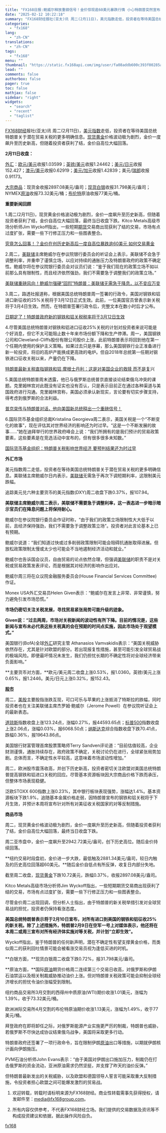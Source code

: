 ```yaml
---
title: "FX168日报:鲍威尔释放重磅信号！金价惊现逾60美元暴跌行情 小心特朗普突然宣布关税大消息"
date: "2025-02-12 10:22:18"
summary: "FX168财经报社(亚太)讯 周二(2月11日)，美元指数走低，投资者在等待美国总统特朗普关于潜..."
categories:
  - "fx168"
lang:
  - "zh-CN"
translations:
  - "zh-CN"
tags:
  - "fx168"
menu: ""
thumbnail: "https://static.fx168api.com/img/user/fa08addb600c393f00285af5bd49d864/0702/FX168%E6%97%A5%E6%8A%A5%E8%8A%B1%E7%93%A320250126.jpg"
lead: ""
comments: false
authorbox: false
pager: true
toc: false
mathjax: false
sidebar: "right"
widgets:
  - "search"
  - "recent"
  - "taglist"
---
```


[FX168财经](https://www.fx168news.com/)报社(亚太)讯 周二(2月11日)，[美元指数](https://www.fx168news.com/quote/DINIW)走低，投资者在等待美国总统特朗普关于潜在贸易关税的更多明确信息。[现货黄金](https://www.fx168news.com/quote/FEAUUS)价格波动极为剧烈，金价一度飙升至历史新高，但随着投资者获利了结，金价自高位大幅回落。

**2月11日收盘：**

[外汇](https://www.fx168news.com/info/001004)：[欧元/美元](https://www.fx168news.com/quote/FESEUR)收报1.03599；[英镑/美元](https://www.fx168news.com/quote/FESGBP)收报1.24462；[美元/日元](https://www.fx168news.com/quote/FESJPY)收报152.427；[澳元/美元](https://www.fx168news.com/quote/FESAUD)收报0.62919；[美元/加元](https://www.fx168news.com/quote/FESCAD)收报1.42839；美元/[瑞郎](https://www.fx168news.com/quote/FESCHF)收报0.91173。

[大宗商品](https://www.fx168news.com/info/001006)：现货金收报2897.08美元/盎司；[现货白银](https://www.fx168news.com/quote/FEAGUS)收报31.798美元/盎司；NYMEX[原油](https://www.fx168news.com/info/001006/001006001)收报73.32美元/桶；[布伦特](https://www.fx168news.com/quote/MTUKOB)原油收报77美元/桶。

**重要新闻回顾**

1.周二(2月11日)，现货黄金价格波动极为剧烈，金价一度飙升至历史新高，但随着投资者获利了结，金价自高位大幅回落，最终当日收盘下跌。Kitco Metals高级市场分析师Jim Wyckoff指出，一些短期[期货](http://www.99qh.com/)交易商出现获利了结的交易，市场有点过度扩张，需要一些下行修正压力和一些图表整合。

[究竟怎么回事！？金价在创历史新高后一度自高位暴跌逾60美元 如何交易黄金](https://www.fx168news.com/article/834027)

2.周二，[美联储](https://www.fx168news.com/info/001007/001007002)主席鲍威尔在参议院银行委员会的听证会上表示，美联储不会急于调整利率，并重申了谨慎立场，以应对持续的通胀压力及特朗普政府的政策不确定性。鲍威尔将在参议院银行委员会对议员们说：“鉴于我们现在的政策立场不如以前那么具有限制性，而且经济依然强劲，我们不需要急于调整我们的政策立场。”

[美联储重磅风向！鲍威尔强硬“回怼”特朗普：美联储无需急于降息，以不变应万变](https://www.fx168news.com/article/833888)

3.周二，路透社报道称，根据美国总统特朗普周一签署的行政令，美国对钢铁和铝进口新征收的25%关税将于3月12日正式生效。此前，一位美国官员曾表示新关税将于3月4日生效。然而，在特朗普签署行政令后，完整文本在数小时后才公布。

[日期定了！特朗普政府新的钢铁和铝关税税率将于3月12日生效](https://www.fx168news.com/article/833874)

4.尽管美国总统特朗普对钢铁和铝进口征收25%关税的计划对投资者来说可能是个好消息，但它不太可能阻止数十年来市场份额下降和生产停滞。周一，美国钢铁公司和Cleveland-Cliffs股份有限公司股价上涨，此前特朗普表示将回到他在第一个任期内使用的保护主义策略。如果过去只是序幕，那么美国钢铁行业正准备进行新一轮投资，将旧的高炉产能换成更高效的电炉。但自2018年总统第一任期对钢铁进口征收关税以来，产量仍在下降。

[特朗普最新关税直指钢铁和铝 摩根士丹利：这是对美国企业的救赎 而不是复](https://www.fx168news.com/article/833885)兴

5.美国总统特朗普周末透露，他已与俄罗斯总统普京直接谈论结束俄乌冲突的课题。克里姆林宫对此既没有证实也没有否认，只是表示目前正在通过各种渠道与美国政府进行沟通。克里姆林宫称，美国必须承认新现实，言论要有切实步骤支持，得考虑到俄罗斯的合法利益。

[普京突传与特朗普对话，他向美国新总统释出一个重磅信号！](https://www.fx168news.com/article/834032)

6.国际货币基金组织总裁Kristalina Georgieva周二表示，美国关税是一个“不断变化的故事”，现在评估其对世界经济的影响还为时过早。“这是一个不断发展的故事......”她在迪拜举行的世界政府峰会上说：“我们所拥有的是我们预计的贸易政策要素，这些要素是在竞选活动中宣布的，但有很多很多未知数。”

[国际货币基金组织：特朗普关税影响世界经济 要预判结果还为时过早](https://www.fx168news.com/article/833883)

**外汇市场**

美元指数周二走低，投资者在等待美国总统特朗普关于潜在贸易关税的更多明确信息。美联储主席鲍威尔日内表示，[美联储](https://www.fx168news.com/info/001007/001007002)无需急于再次下调短期利率，这限制美元跌幅。

追踪美元兑六种主要货币的美元指数(DXY)周二收盘下跌0.37%，报107.94。

**美联储主席鲍威尔周二表示，美联储不需要急于调整利率，这一表态进一步暗示暗示官员们在降息问题上将保持耐心。**

鲍威尔在参议院银行委员会作证时称，“由于我们的政策立场限制性大大低于以前，且经济保持强劲，我们不需要急于调整政策立场”。投资者对此言论基本上已有预期。

鲍威尔说道：“我们知道过快或过多削弱政策限制可能会阻碍抗通胀取得进展。但放松政策限制太慢或太少也可能会不当地遏制经济活动和就业。”

鲍威尔也告诉国会议员，自由贸易的论点依然合理，但强调[美联储](https://www.fx168news.com/info/001007/001007002)的职责不是对关税或贸易政策发表评论，而是根据其对经济的影响作出应对。

鲍威尔周三将在众议院金融服务委员会(House Financial Services Committee)作证。

Monex USA外汇交易员Helen Given表示：“鲍威尔在发言上非常、非常谨慎，努力避免引发市场恐慌。”

**市场仍密切关注关税发展，寻找贸易紧张局势可能升级的迹象。**

**Given说：“过去两周，市场对关税新闻的波动性有所下降。目前的情况是，这些新闻与宣布未必代表这些关税真的会在预期的时间点实施，因此市场处于观望模式。”**

美国银行(BofA)全球[外汇](https://www.fx168news.com/info/001004)研究主管 Athanasios Vamvakidis表示：“美国关税威胁依然存在，尤其是针对欧盟的部分。若出现报复性措施，甚至可能引发全球贸易战的极端风险。即便最坏情况未发生，我们仍担忧长期的不确定性将对全球经济带来负面影响。”

**主要货币对方面，**欧元/美元周二收盘上涨0.53%，报1.0360。英镑/美元上涨0.65%，报1.2446。美元/日元上涨0.32%，报152.43。

**[股市](https://www.fx168news.com/info/001003)**

周二，[美股](https://www.fx168news.com/info/001003/001003001)主要股指涨跌互现，可口可乐与苹果的上涨抵消了特斯拉的跌幅，同时投资者也在关注美联储主席杰罗姆·鲍威尔（Jerome Powell）在参议院听证会上的最新表态。

[道琼斯](https://www.fx168news.com/quote/INDIW)指数收盘上涨123.24点，涨幅0.27%，报44593.65点；[标普500](https://www.fx168news.com/quote/SPCIW)指数收盘上涨2.06点，涨幅0.03%，报6068.50点；[纳斯达克](https://www.fx168news.com/info/001003)综合指数收盘下跌70.41点，跌幅0.36%，报19643.86点。

美国银行财富管理首席股票策略师Terry Sandven评论道：“目前估值较高，企业财测谨慎，通胀持续存在，政府政策不确定，关税讨论仍在进行，全球紧张局势加剧。总体而言，不确定性水平较高，这意味着市场波动性增加。”

周二，欧洲股市震荡收高，并创下历史新高，投资者密切关注欧盟对美国总统特朗普提高钢铁和铝进口关税的回应。尽管基本资源板块因大宗商品价格下跌而承压，但整体市场表现稳健。

泛欧STOXX 600指数上涨0.23%，其中银行板块表现强势，涨幅达1.4%。基本资源板块下跌1.9%，追随基本金属价格走弱，因特朗普宣布的钢铁和铝关税将于下月生效，并预计本周将宣布针对所有对美征收关税国家的对等反制措施。

**商品市场**

周二，现货黄金价格波动极为剧烈，金价一度飙升至历史新高，但随着投资者获利了结，金价自高位大幅回落，最终当日收盘下跌。

周二亚市盘中，金价一度飙升至2942.72美元/盎司，创下历史高位。随后金价持续回落。

**纽约交易时段盘初，金价进一步大跌，最低触及2881.34美元/盎司，较日内触及的历史高位回落超60美元。**随后金价自低点有所反弹，收复日内部分失地。

截至周二收盘，[现货黄金](https://www.fx168news.com/quote/FEAUUS)下跌10.72美元，跌幅0.37%，收报2897.08美元/盎司。

Kitco Metals高级市场分析师Jim Wyckoff指出，一些短期期货交易商出现获利了结的交易，市场有点过度扩张，需要一些下行修正压力和一些图表整合。

尽管金价周二出现回调，但分析人士指出，由于特朗普的新关税举措引发对全球贸易战的担忧，投资者仍保持看涨态度。

**美国总统特朗普表示将于2月10日宣布，对所有进口到美国的钢铁和铝征收25%的新关税。除了上述措施外，特朗普2月9日在空军一号上对媒体表示，他还将在本周二或周三宣布对所有经济体实施对等关税，并计划“立即生效”。**

Wyckoff指出，鉴于特朗普的任何新声明，潜在不确定性有望支撑黄金价格，而类似周二的获利回吐情景可能会被看涨交易员视为逢低买进的时机。

**白银方面，**现货白银周二收盘下跌0.72%，报31.798美元/盎司。

**原油方面，**国际[原油](https://www.fx168news.com/info/001006/001006001)期货价格周二连续第三个交易日收高，对俄罗斯和伊朗石油禁运以及相关制裁威胁推动油价上涨。但对特朗普关税政策可能会抑制全球经济增长的担忧令油价涨幅受到限制。

纽约商品交易所3月交割的西得州中质原油(WTI)期价收涨1.01美元，涨幅为1.39%，收于73.32美元/桶。

欧洲洲际交易所4月交割的布伦特原油期价收涨1.13美元，涨幅为1.49%，收于77美元/桶。

拜登政府在即将卸任之际，对俄罗斯能源产业实施更严厉的制裁，特朗普也威胁，若俄罗斯不尽快达成协议结束俄乌战争，美国将采取更多行动。

特朗普政府还签署了一项行政命令，旨在限制伊朗[原油](https://www.fx168news.com/info/001006/001006001)出口等措施，以期就伊朗核计画向伊朗施压。

PVM石油分析师John Evans表示：“由于美国对伊朗出口施加压力，制裁仍在打击俄罗斯的资金流动，亚洲原油需求仍然坚挺，并支撑了昨天的油价反弹。”

但特朗普最新发出的关税威胁，以及欧盟和德国领导人誓言可能采取重大反制措施，令投资者担心欧盟之间可能爆发激烈的贸易战。




1. 欢迎转载，转载时请标明来源为FX168财经。商业性转载需事先获得授权，请发邮件至：media@fx168group.com。

2. 所有内容仅供参考，不代表FX168财经立场。我们提供的交易数据及资讯等不构成投资建议和依据，据此操作风险自负。

[fx168](https://www.fx168news.com/article/特朗普-834079)
